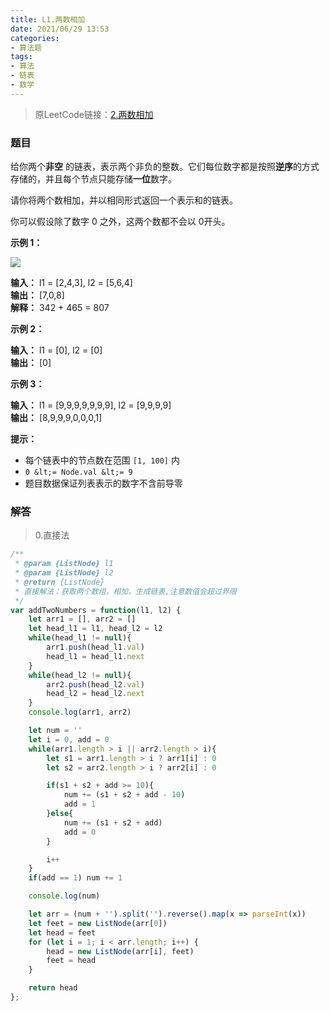 ```yaml
---
title: L1.两数相加
date: 2021/06/29 13:53
categories: 
- 算法题
tags: 
- 算法
- 链表
- 数学
---
```


> 原LeetCode链接：[2.两数相加](https://leetcode-cn.com/problems/add-two-numbers/)

### 题目

给你两个**非空** 的链表，表示两个非负的整数。它们每位数字都是按照**逆序**的方式存储的，并且每个节点只能存储**一位**数字。

请你将两个数相加，并以相同形式返回一个表示和的链表。

你可以假设除了数字 0 之外，这两个数都不会以 0开头。



**示例 1：**  

![](https://assets.leetcode-cn.com/aliyun-lc-upload/uploads/2021/01/02/addtwonumber1.jpg)  

**输入：** l1 = [2,4,3], l2 = [5,6,4]  
**输出：** [7,0,8]  
**解释：** 342 + 465 = 807  

**示例 2：**  

**输入：** l1 = [0], l2 = [0]  
**输出：** [0]  

**示例 3：**

**输入：** l1 = [9,9,9,9,9,9,9], l2 = [9,9,9,9]  
**输出：** [8,9,9,9,0,0,0,1]  



**提示：**

*   每个链表中的节点数在范围 `[1, 100]` 内
*   `0 &lt;= Node.val &lt;= 9`
*   题目数据保证列表表示的数字不含前导零

### 解答  

> 0.直接法

```javascript
/**
 * @param {ListNode} l1
 * @param {ListNode} l2
 * @return {ListNode}
 * 直接解法：获取两个数组，相加，生成链表,注意数值会超过界限
 */
var addTwoNumbers = function(l1, l2) {
    let arr1 = [], arr2 = []
    let head_l1 = l1, head_l2 = l2
    while(head_l1 != null){
        arr1.push(head_l1.val)
        head_l1 = head_l1.next
    }
    while(head_l2 != null){
        arr2.push(head_l2.val)
        head_l2 = head_l2.next
    }
    console.log(arr1, arr2)

    let num = ''
    let i = 0, add = 0
    while(arr1.length > i || arr2.length > i){
        let s1 = arr1.length > i ? arr1[i] : 0
        let s2 = arr2.length > i ? arr2[i] : 0

        if(s1 + s2 + add >= 10){
            num += (s1 + s2 + add - 10)
            add = 1
        }else{
            num += (s1 + s2 + add)
            add = 0
        }

        i++
    }
    if(add == 1) num += 1

    console.log(num)

    let arr = (num + '').split('').reverse().map(x => parseInt(x))
    let feet = new ListNode(arr[0])
    let head = feet
    for (let i = 1; i < arr.length; i++) {
        head = new ListNode(arr[i], feet)
        feet = head
    }

    return head
};
```